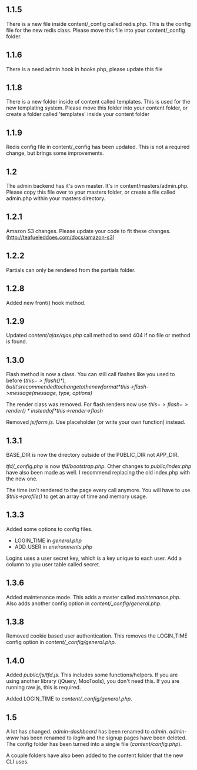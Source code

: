 ## 1.1.5

There is a new file inside content/_config called redis.php. This is the config file for the new redis class.
Please move this file into your content/_config folder.

## 1.1.6

There is a need admin hook in hooks.php, please update this file

## 1.1.8

There is a new folder inside of content called templates. This is used for the new templating system.
Please move this folder into your content folder, or create a folder called 'templates' inside your content folder

## 1.1.9

Redis config file in content/_config has been updated. This is not a required change, but brings some improvements.

## 1.2

The admin backend has it's own master. It's in content/masters/admin.php.
Please copy this file over to your masters folder, or create a file called admin.php within your masters directory.

## 1.2.1

Amazon S3 changes. Please update your code to fit these changes. (http://teafueleddoes.com/docs/amazon-s3)

## 1.2.2

Partials can only be rendered from the partials folder.

## 1.2.8

Added new front() hook method.

## 1.2.9

Updated *content/ajax/ajax.php* call method to send 404 if no file or method is found.

## 1.3.0

Flash method is now a class. You can still call flashes like you used to before (*$this->flash()*), but it's recommended to change to the new format *$this->flash->message(message, type, options)*

The render class was removed. For flash renders now use *$this->flash->render()* instead of *$this->render->flash*

Removed *js/form.js*. Use placeholder (or write your own function) instead.

## 1.3.1

BASE_DIR is now the directory outside of the PUBLIC_DIR not APP_DIR.

*tfd/_config.php* is now *tfd/bootstrap.php*. Other changes to *public/index.php* have also been made as well. I recommend replacing the old index.php with the new one.

The time isn't rendered to the page every call anymore. You will have to use *$this->profile()* to get an array of time and memory usage.

## 1.3.3

Added some options to config files.

* LOGIN_TIME in *general.php*
* ADD_USER in *environments.php*

Logins uses a user secret key, which is a key unique to each user. Add a column to you user table called secret.

## 1.3.6

Added maintenance mode. This adds a master called *maintenance.php*. Also adds another config option in *content/_config/general.php*.

## 1.3.8

Removed cookie based user authentication. This removes the LOGIN_TIME config option in *content/_config/general.php*.

## 1.4.0

Added *public/js/tfd.js*. This includes some functions/helpers. If you are using another library (jQuery, MooTools), you don't need this. If you are running raw js, this is required.

Added LOGIN_TIME to *content/_config/general.php*.

## 1.5

A lot has changed. *admin-dashboard* has been renamed to *admin*. *admin-www* has been renamed to *login* and the signup pages have been deleted. The config folder has been turned into a single file (*content/config.php*).

A couple folders have also been added to the content folder that the new CLI uses.
